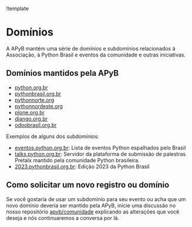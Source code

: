 !template

# Domínios

A APyB mantém uma série de domínios e subdomínios relacionados à Associação, à Python Brasil e eventos da comunidade e outras iniciativas.


## Domínios mantidos pela APyB

- [python.org.br](https://python.org.br)
- [pythonbrasil.org.br](https://pythonbrasil.org.br)
- [pythonnorte.org](https://pythonnorte.org)
- [pythonnordeste.org](https://pythonnordeste.org)
- [plone.org.br](https://plone.org.br)
- [django.org.br](https://django.org.br)
- [odoobrasil.org.br](https://odoobrasil.org.br)

Exemplos de alguns dos subdomínios:

- [eventos.python.org.br](https://eventos.python.org.br): Lista de eventos Python espalhados pelo Brasil
- [talks.python.org.br](https://talks.python.org.br): Servidor da plataforma de submissão de palestras Pretalx mantido pela comunidade Python brasileira.
- [2023.pythonbrasil.org.br](https://2023.pythonbrasil.org.br): Edição 2023 da Python Brasil

## Como solicitar um novo registro ou domínio

Se você gostaria de usar um subdomínio para seu evento ou acha que um novo domínio deveria ser mantido pela APyB, inicie uma discussão no nosso repositório [apyb/comunidade](https://github.com/apyb/comunidade/discussions/new?category=geral) explicando as alterações que você deseja e nós continuaremos a conversa por lá.
